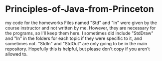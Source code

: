 # Principles-of-Java-from-Princeton
my code for the homeworks
Files named "Std<something>" and "In" were given by the course instructor and not written by me. However, they are necessary for the programs, so I'll keep them here.
I sometimes did include "StdDraw" and "In" in the folders for each topic if they were specific to it, and sometimes not.
"StdIn" and "StdOut" are only going to be in the main repository.
Hopefully this is helpful, but please don't copy if you aren't allowed to.
